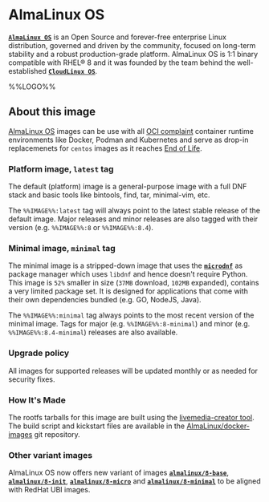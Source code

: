 # AlmaLinux OS

[**`AlmaLinux OS`**](https://almalinux.org/) is an Open Source and forever-free enterprise Linux distribution, governed and driven by the community, focused on long-term stability and a robust production-grade platform. AlmaLinux OS is 1:1 binary compatible with RHEL® 8 and it was founded by the team behind the well-established [**`CloudLinux OS`**](https://www.cloudlinux.com/all-products/product-overview/cloudlinuxos).

%%LOGO%%

## About this image

[AlmaLinux OS](https://almalinux.org/) images can be use with all [OCI complaint](https://opencontainers.org/) container runtime environments like Docker, Podman and Kubernetes and serve as drop-in replacemenets for `centos` images as it reaches [End of Life](https://centos.org/centos-linux-eol/).

### Platform image, `latest` tag

The default (platform) image is a general-purpose image with a full DNF stack and basic tools like bintools, find, tar, minimal-vim, etc.

The `%%IMAGE%%:latest` tag will always point to the latest stable release of the default image. Major releases and minor releases are also tagged with their version (e.g. `%%IMAGE%%:8` or `%%IMAGE%%:8.4`).

### Minimal image, `minimal` tag

The minimal image is a stripped-down image that uses the [**`microdnf`**](https://github.com/rpm-software-management/microdnf) as package manager which uses `libdnf` and hence doesn't require Python. This image is `52%` smaller in size (`37MB` download, `102MB` expanded), contains a very limited package set. It is designed for applications that come with their own dependencies bundled (e.g. GO, NodeJS, Java).

The `%%IMAGE%%:minimal` tag always points to the most recent version of the minimal image. Tags for major (e.g. `%%IMAGE%%:8-minimal`) and minor (e.g. `%%IMAGE%%:8.4-minimal`) releases are also available.

### Upgrade policy

All images for supported releases will be updated monthly or as needed for security fixes.

### How It's Made

The rootfs tarballs for this image are built using the [livemedia-creator tool](http://weldr.io/lorax/livemedia-creator.html). The build script and kickstart files are available in the [AlmaLinux/docker-images](https://github.com/AlmaLinux/docker-images) git repository.

### Other variant images

AlmaLinux OS now offers new variant of images [**`almalinux/8-base`**](https://hub.docker.com/r/almalinux/8-base), [**`almalinux/8-init`**](https://hub.docker.com/r/almalinux/8-init), [**`almalinux/8-micro`**](https://hub.docker.com/r/almalinux/8-micro) and [**`almalinux/8-minimal`**](https://hub.docker.com/r/almalinux/8-minimal)  to be aligned with  RedHat UBI images.
